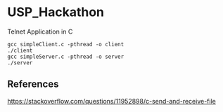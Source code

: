 # USP_Hackathon
Telnet Application in C

```
gcc simpleClient.c -pthread -o client
./client
gcc simpleServer.c -pthread -o server
./server
```

## References
https://stackoverflow.com/questions/11952898/c-send-and-receive-file
